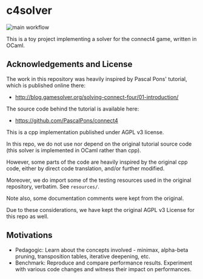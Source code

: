 # c4solver

![main workflow](https://github.com/mbarbin/c4solver/actions/workflows/main.yml/badge.svg)

This is a toy project implementing a solver for the connect4 game,
written in OCaml.

## Acknowledgements and License

The work in this repository was heavily inspired by Pascal Pons'
tutorial, which is published online there:

- http://blog.gamesolver.org/solving-connect-four/01-introduction/

The source code behind the tutorial is available here:

- https://github.com/PascalPons/connect4

This is a cpp implementation published under AGPL v3 license.

In this repo, we do not use nor depend on the original tutorial source
code (this solver is implemented in OCaml rather than cpp).

However, some parts of the code are heavily inspired by the original
cpp code, either by direct code translation, and/or further modified.

Moreover, we do import some of the testing resources used in the
original repository, verbatim. See `resources/`.

Note also, some documentation comments were kept from the original.

Due to these considerations, we have kept the original AGPL v3 License
for this repo as well.

## Motivations

- Pedagogic: Learn about the concepts involved - minimax, alpha-beta
  pruning, transposition tables, iterative deepening, etc.
- Benchmark: Reproduce and compare performance results. Experiment
  with various code changes and witness their impact on performances.
